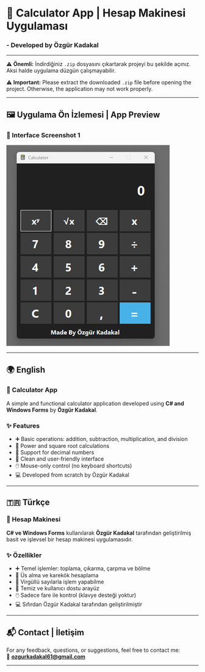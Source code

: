 # 🧮 Calculator App | Hesap Makinesi Uygulaması  

### - Developed by Özgür Kadakal

---

⚠️ **Önemli:** İndirdiğiniz `.zip` dosyasını çıkartarak projeyi bu şekilde açınız. Aksi halde uygulama düzgün çalışmayabilir.

⚠️ **Important:** Please extract the downloaded `.zip` file before opening the project. Otherwise, the application may not work properly.

---

## 🖼️ Uygulama Ön İzlemesi | App Preview  

### 📸 Interface Screenshot 1  
![Calculator UI](Calculator/ScreenShots/ScreenShot-1.png)

---

## 🌍 English

### 🧮 Calculator App  
A simple and functional calculator application developed using **C# and Windows Forms** by **Özgür Kadakal**.

### ✨ Features  
- ➕ Basic operations: addition, subtraction, multiplication, and division  
- 🧮 Power and square root calculations  
- 🔢 Support for decimal numbers  
- 🎨 Clean and user-friendly interface  
- 🖱️ Mouse-only control (no keyboard shortcuts)  
- 💻 Developed from scratch by Özgür Kadakal

---

## 🇹🇷 Türkçe

### 🧮 Hesap Makinesi  
**C# ve Windows Forms** kullanılarak **Özgür Kadakal** tarafından geliştirilmiş basit ve işlevsel bir hesap makinesi uygulamasıdır.

### ✨ Özellikler  
- ➕ Temel işlemler: toplama, çıkarma, çarpma ve bölme  
- 🧮 Üs alma ve karekök hesaplama  
- 🔢 Virgüllü sayılarla işlem yapabilme  
- 🎨 Temiz ve kullanıcı dostu arayüz  
- 🖱️ Sadece fare ile kontrol (klavye desteği yoktur)  
- 💻 Sıfırdan Özgür Kadakal tarafından geliştirilmiştir

---

## 📬 Contact | İletişim

For any feedback, questions, or suggestions, feel free to contact me:  
📧 **ozgurkadakal61@gmail.com**

---

